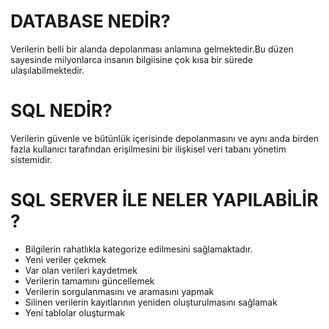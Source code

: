 # DATABASE NEDİR?
Verilerin belli bir alanda depolanması anlamına gelmektedir.Bu düzen sayesinde milyonlarca insanın bilgiisine çok kısa bir sürede ulaşılabilmektedir.

# SQL NEDİR?
Verilerin güvenle ve bütünlük içerisinde depolanmasını ve aynı anda birden fazla kullanıcı tarafından erişilmesini bir ilişkisel veri tabanı yönetim sistemidir.

# SQL SERVER İLE NELER YAPILABİLİR ?

* Bilgilerin rahatlıkla kategorize edilmesini sağlamaktadır.
* Yeni veriler çekmek
* Var olan verileri kaydetmek
* Verilerin tamamını güncellemek
* Verilerin sorgulanmasını ve aramasını yapmak
* Silinen verilerin kayıtlarının yeniden oluşturulmasını sağlamak
* Yeni tablolar oluşturmak




